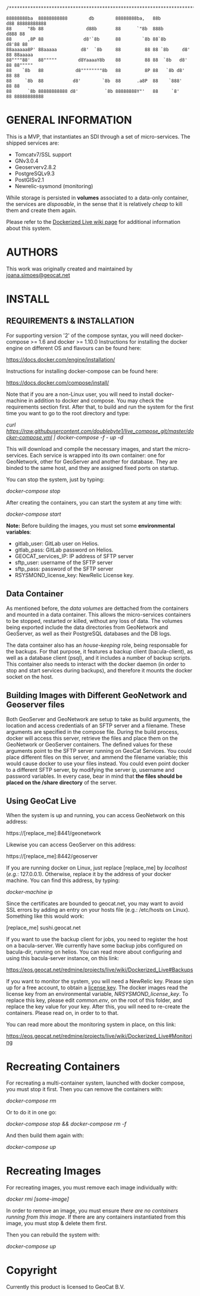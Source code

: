     /***************************************************************************************/

    88888888ba  88888888888        db        88888888ba,   88b           d88 88888888888  
    88      "8b 88                d88b       88      `"8b  888b         d888 88           
    88      ,8P 88               d8'`8b      88        `8b 88`8b       d8'88 88           
    88aaaaaa8P' 88aaaaa         d8'  `8b     88         88 88 `8b     d8' 88 88aaaaa      
    88""""88'   88"""""        d8YaaaaY8b    88         88 88  `8b   d8'  88 88"""""      
    88    `8b   88            d8""""""""8b   88         8P 88   `8b d8'   88 88           
    88     `8b  88           d8'        `8b  88      .a8P  88    `888'    88 88           
    88      `8b 88888888888 d8'          `8b 88888888Y"'   88     `8'     88 88888888888  

GENERAL INFORMATION
============
This is a MVP, that instantiates an SDI through a set of micro-services. The shipped services are:

* Tomcatv7/SSL support
* GNv3.0.4
* Geoserverv2.8.2
* PostgreSQLv9.3
* PostGISv2.1
* Newrelic-sysmond (monitoring)

While storage is persisted in **volumes** associated to a data-only container, the services are *disposable*, in the sense that it is relatively *cheap* to kill them and create them again.

Please refer to the [Dockerized Live wiki page](https://eos.geocat.net/redmine/projects/live/wiki/Dockerized_Live) for additional information about this system.

AUTHORS
=======
This work was originally created and maintained by joana.simoes@geocat.net

INSTALL
==========
REQUIREMENTS & INSTALLATION
------------
For supporting version '2' of the compose syntax, you will need docker-compose >= 1.6 and docker >= 1.10.0
Instructions for installing the docker engine on different OS and flavours can be found here:

https://docs.docker.com/engine/installation/

Instructions for installing docker-compose can be found here:

https://docs.docker.com/compose/install/

Note that if you are a non-Linux user, you will need to install docker-machine in addition to docker and compose.
You may check the requirements section first. After that, to build and run the system for the first time you want to go to the root directory and type:

_curl https://raw.githubusercontent.com/doublebyte1/live_compose_git/master/docker-compose.yml | docker-compose -f - up -d_

This will download and compile the necessary images, and start the micro-services.
Each service is wrapped into its own container: one for GeoNetwork, other for GeoServer and another for database. They are binded to the same host, and they are assigned fixed ports on startup.

You can stop the system, just by typing:

 _docker-compose stop_

After creating the containers, you can start the system at any time with:

 _docker-compose start_

**Note:** Before building the images, you must set some **environmental variables**:
* gitlab_user: GitLab user on Helios.
* gitlab_pass: GitLab password on Helios.
* GEOCAT_services_IP: IP address of SFTP server
* sftp_user: username of the SFTP server
* sftp_pass: password of the SFTP server
* RSYSMOND_license_key: NewRelic License key.

Data Container
-------------
As mentioned before, the _data volumes_ are dettached from the containers and mounted in a data container. This allows the micro-services containers to be stopped, restarted or killed, without any loss of data.
The volumes being exported include the data directories from GeoNetwork and GeoServer, as well as their PostgreSQL databases and the DB logs.

The data container also has an _house-keeping_ role, being responsable for the backups. For that purpose, it features a backup client (bacula-client), as well as a database client (psql), and it includes a number of backup scripts. 
This container also needs to interact with the docker daemon (in order to stop and start services during backups), and therefore it mounts the docker socket on the host.

Building Images with Different GeoNetwork and Geoserver files
-------------------------------------------------------------

Both GeoServer and GeoNetwork are setup to take as build arguments, the location and access credentials of an SFTP server and a filename. These arguments are specified in the compose file. During the build process, docker will access this server, retrieve the files and place them on the GeoNetwork or GeoServer containers. The defined values for these arguments point to the SFTP server running on GeoCat Services. You could place different files on this server, and ammend the filename variable; this would cause docker to use your files instead. You could even point docker to a different SFTP server, by modifying the server ip, username and password variables. In every case, bear in mind that __the files should be placed on the /share directory__ of the server.

Using GeoCat Live
----------------
When the system is up and running, you can access GeoNetwork on this address:

 https://[replace_me]:8441/geonetwork

Likewise you can access GeoServer on this address:

 https://[replace_me]:8442/geoserver

If you are running docker on Linux, just replace [replace_me] by _localhost_ (_e.g._: 127.0.0.1). Otherwise, replace it by the address of your docker machine. You can find this address, by typing:

 _docker-machine ip_

Since the certificates are bounded to geocat.net, you may want to avoid SSL errors by adding an entry on your hosts file (e.g.: /etc/hosts on Linux). Something like this would work:

[replace_me] sushi.geocat.net

If you want to use the backup client for jobs, you need to register the host on a bacula-server. We currently have some backup jobs configured on bacula-dir, running on helios.
You can read more about configuring and using this bacula-server instance, on this link:

https://eos.geocat.net/redmine/projects/live/wiki/Dockerized_Live#Backups

If you want to monitor the system, you will need a NewRelic key. Please sign up for a free account, to obtain a [license key](https://newrelic.com/signup). The docker images read the license key from an environmental variable, _NRSYSMOND_license_key_. To replace this key, please edit _common.env_, on the root of this folder, and replace the key value for your key.
After this, you will need to re-create the containers. Please read on, in order to to that.

You can read more about the monitoring system in place, on this link:

https://eos.geocat.net/redmine/projects/live/wiki/Dockerized_Live#Monitoring

Recreating Containers
=====================

For recreating a multi-container system, launched with docker compose, you must stop it first. Then you can remove the containers with:

 _docker-compose rm_
 
Or to do it in one go:

 _docker-compose stop && docker-compose rm -f_

And then build them again with:

 _docker-compose up_

Recreating Images
=================

For recreating images, you must remove each image individually with:

 _docker rmi [some-image]_

In order to remove an image, you must ensure *there are no containers running from this image*. If there are any containers instantiated from this image, you must stop & delete them first. 

Then you can rebuild the system with:

 _docker-compose up_

Copyright
========
Currently this product is licensed to GeoCat B.V.
